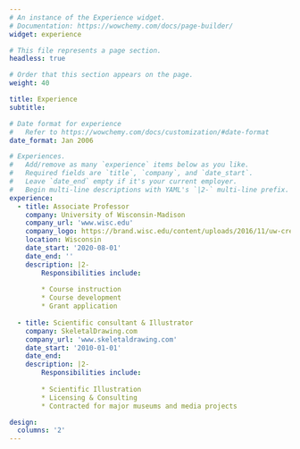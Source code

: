 ```yaml
---
# An instance of the Experience widget.
# Documentation: https://wowchemy.com/docs/page-builder/
widget: experience

# This file represents a page section.
headless: true

# Order that this section appears on the page.
weight: 40

title: Experience
subtitle:

# Date format for experience
#   Refer to https://wowchemy.com/docs/customization/#date-format
date_format: Jan 2006

# Experiences.
#   Add/remove as many `experience` items below as you like.
#   Required fields are `title`, `company`, and `date_start`.
#   Leave `date_end` empty if it's your current employer.
#   Begin multi-line descriptions with YAML's `|2-` multi-line prefix.
experience:
  - title: Associate Professor
    company: University of Wisconsin-Madison
    company_url: 'www.wisc.edu'
    company_logo: https://brand.wisc.edu/content/uploads/2016/11/uw-crest-color.png
    location: Wisconsin
    date_start: '2020-08-01'
    date_end: ''
    description: |2-
        Responsibilities include:
        
        * Course instruction
        * Course development
        * Grant application
        
  - title: Scientific consultant & Illustrator
    company: SkeletalDrawing.com
    company_url: 'www.skeletaldrawing.com'
    date_start: '2010-01-01'
    date_end:
    description: |2-
        Responsibilities include:
        
        * Scientific Illustration
        * Licensing & Consulting
        * Contracted for major museums and media projects

design:
  columns: '2'
---
```


